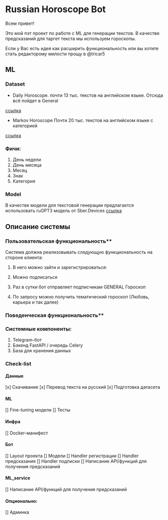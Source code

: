 # Russian Horoscope Bot

Всем привет! 

Это мой пэт проект по работе с ML для генерации текстов. В качестве предсказаний для таргет текста мы используем гороскопы.

Если у Вас есть идея как расширить функциональность или вы хотите стать редакторому милости прощу в @tricar5


 ## ML

### Dataset

- Daily Horoscope. почти 13 тыс. текстов на английском языке. Отсюда всё пойдет в General

[ссылка](https://www.kaggle.com/datasets/anshulmehtakaggl/dailyhoroscope-dataset)

- Markov Horoscope Почти 20 тыс. текстов на английском языке с категорией

[ссылка](https://github.com/dsnam/markovscope)

### Фичи:
1. День недели
2. День месяца
3. Месяц
4. Знак
5. Категория


### Model

В качестве модели для текстовой генерации предлагается использовать ruGPT3 модель от Sber.Devices [ссылка](https://huggingface.co/ai-forever/rugpt3small_based_on_gpt2)


## Описание системы

### Пользовательская функциональность**

Система должна реализовывать следующую функциональность на стороне клиента:

1. В него можно зайти и зарегистрироваться:

2. Можно подписаться

3. Раз в сутки бот отправляет подписчикам GENERAL Гороскоп

4. По запросу можно получить тематический гороскоп (Любовь, карьера и так далее)

### Поведенческая функциональность**


### Системные компоненты:

1. Telegram-бот
2. Бэкенд FastAPI / очередь Celery
3. База для хранения данных



###  Check-list

#### Данные
[x] Скачивание
[x] Перевод текста на русский
[x] Подготовка датасета

#### ML

[] Fine-tuning модели
[] Тесты

#### Инфра

[] Docker-манифест

#### Бот

[] Layout проекта
[] Модели
[] Handler регистрации
[] Handler предсказания
[] Handler подписки
[] Написание API/функций для получения предсказаний


#### ML_service
[] Написание API/функций для получения предсказаний

#### Опционально:

[] Админка